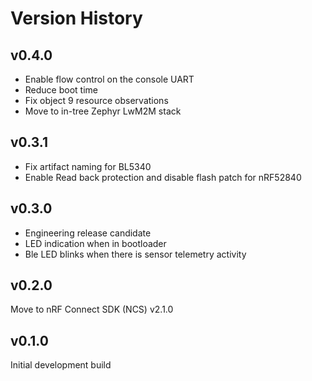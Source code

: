 # Version History

## v0.4.0
- Enable flow control on the console UART
- Reduce boot time
- Fix object 9 resource observations
- Move to in-tree Zephyr LwM2M stack

## v0.3.1
- Fix artifact naming for BL5340
- Enable Read back protection and disable flash patch for nRF52840

## v0.3.0
- Engineering release candidate
- LED indication when in bootloader
- Ble LED blinks when there is sensor telemetry activity

## v0.2.0
Move to nRF Connect SDK (NCS) v2.1.0

## v0.1.0
Initial development build